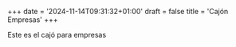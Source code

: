 +++
date = '2024-11-14T09:31:32+01:00'
draft = false
title = 'Cajón Empresas'
+++

Este es el cajó para empresas

